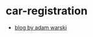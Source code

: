# car-registration
- [blog by adam warski](https://softwaremill.com/structuring-zio-2-applications/)
